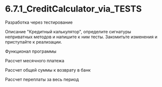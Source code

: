 # 6.7.1_CreditCalculator_via_TESTS
Разработка через тестирование

Описание
"Кредитный калькулятор", определите сигнатуры неприватных методов и напишите к ним тесты. Закомитьте изменения и приступайте к реализации. 

Функционал программы

Рассчет месячного платежа

Рассчет общей суммы к возврату в банк

Рассчет переплаты за весь период
